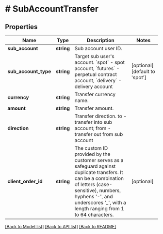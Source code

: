 # # SubAccountTransfer

## Properties

Name | Type | Description | Notes
------------ | ------------- | ------------- | -------------
**sub_account** | **string** | Sub account user ID. | 
**sub_account_type** | **string** | Target sub user&#39;s account. &#x60;spot&#x60; - spot account, &#x60;futures&#x60; - perpetual contract account, &#x60;delivery&#x60; - delivery account | [optional] [default to 'spot']
**currency** | **string** | Transfer currency name. | 
**amount** | **string** | Transfer amount. | 
**direction** | **string** | Transfer direction. to - transfer into sub account; from - transfer out from sub account | 
**client_order_id** | **string** | The custom ID provided by the customer serves as a safeguard against duplicate transfers. It can be a combination of letters (case-sensitive), numbers, hyphens &#39;-&#39;, and underscores &#39;_&#39;, with a length ranging from 1 to 64 characters. | [optional] 

[[Back to Model list]](../../README.md#documentation-for-models) [[Back to API list]](../../README.md#documentation-for-api-endpoints) [[Back to README]](../../README.md)

